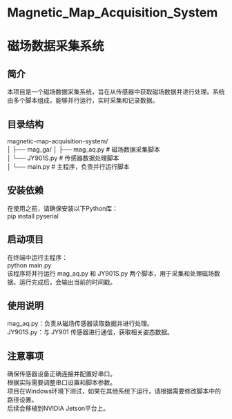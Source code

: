 # Magnetic_Map_Acquisition_System
# 磁场数据采集系统

## 简介
本项目是一个磁场数据采集系统，旨在从传感器中获取磁场数据并进行处理。系统由多个脚本组成，能够并行运行，实时采集和记录数据。

## 目录结构
magnetic-map-acquisition-system/  
│ ├── mag_ga/ │ ├── mag_aq.py # 磁场数据采集脚本  
              │ └── JY901S.py # 传感器数据处理脚本   
              │ └── main.py # 主程序，负责并行运行脚本  


## 安装依赖
在使用之前，请确保安装以下Python库：  
pip install pyserial


## 启动项目
在终端中运行主程序：  
python main.py  
该程序将并行运行 mag_aq.py 和 JY901S.py 两个脚本，用于采集和处理磁场数据。运行完成后，会输出当前的时间戳。  

## 使用说明
mag_aq.py：负责从磁场传感器读取数据并进行处理。  
JY901S.py：与 JY901 传感器进行通信，获取相关姿态数据。  

## 注意事项
确保传感器设备正确连接并配置好串口。  
根据实际需要调整串口设置和脚本参数。  
项目在Windows环境下测试，如果在其他系统下运行，请根据需要修改脚本中的路径设置。  
后续会移植到NVIDIA Jetson平台上。
